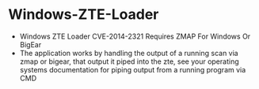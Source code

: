 # Windows-ZTE-Loader
- Windows ZTE Loader CVE-2014-2321 Requires ZMAP For Windows Or BigEar
- The application works by handling the output of a running scan via zmap or bigear, that output it piped into the zte, see your operating systems documentation for piping output from a running program via CMD
